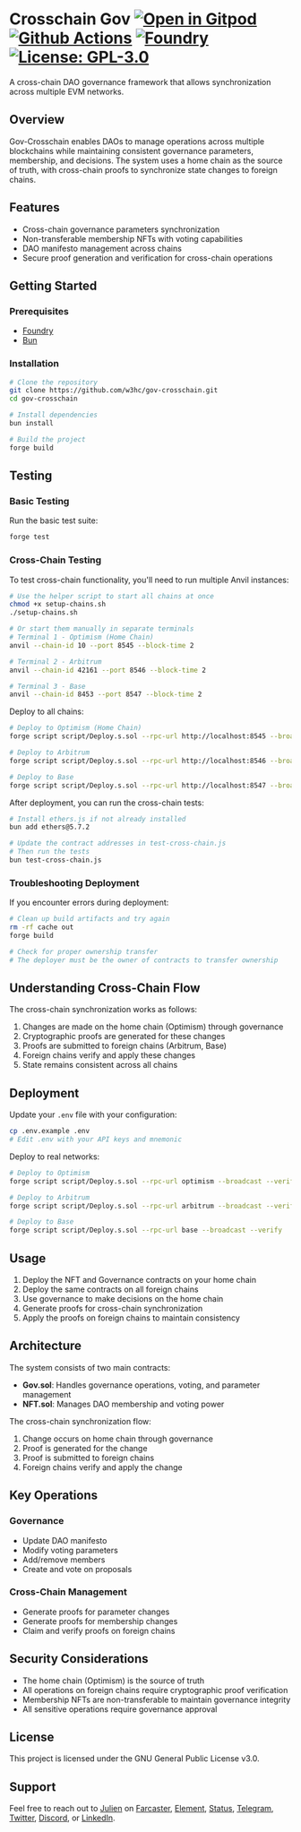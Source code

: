 # Crosschain Gov [![Open in Gitpod][gitpod-badge]][gitpod] [![Github Actions][gha-badge]][gha] [![Foundry][foundry-badge]][foundry] [![License: GPL-3.0][license-badge]][license]

A cross-chain DAO governance framework that allows synchronization across multiple EVM networks.

## Overview

Gov-Crosschain enables DAOs to manage operations across multiple blockchains while maintaining consistent governance parameters, membership, and decisions. The system uses a home chain as the source of truth, with cross-chain proofs to synchronize state changes to foreign chains.

## Features

- Cross-chain governance parameters synchronization
- Non-transferable membership NFTs with voting capabilities
- DAO manifesto management across chains
- Secure proof generation and verification for cross-chain operations

## Getting Started

### Prerequisites

- [Foundry](https://book.getfoundry.sh/getting-started/installation)
- [Bun](https://bun.sh/)

### Installation

```bash
# Clone the repository
git clone https://github.com/w3hc/gov-crosschain.git
cd gov-crosschain

# Install dependencies
bun install

# Build the project
forge build
```

## Testing

### Basic Testing

Run the basic test suite:

```bash
forge test
```

### Cross-Chain Testing

To test cross-chain functionality, you'll need to run multiple Anvil instances:

```bash
# Use the helper script to start all chains at once
chmod +x setup-chains.sh
./setup-chains.sh

# Or start them manually in separate terminals
# Terminal 1 - Optimism (Home Chain)
anvil --chain-id 10 --port 8545 --block-time 2

# Terminal 2 - Arbitrum
anvil --chain-id 42161 --port 8546 --block-time 2

# Terminal 3 - Base
anvil --chain-id 8453 --port 8547 --block-time 2
```

Deploy to all chains:

```bash
# Deploy to Optimism (Home Chain)
forge script script/Deploy.s.sol --rpc-url http://localhost:8545 --broadcast

# Deploy to Arbitrum
forge script script/Deploy.s.sol --rpc-url http://localhost:8546 --broadcast

# Deploy to Base
forge script script/Deploy.s.sol --rpc-url http://localhost:8547 --broadcast
```

After deployment, you can run the cross-chain tests:

```bash
# Install ethers.js if not already installed
bun add ethers@5.7.2

# Update the contract addresses in test-cross-chain.js
# Then run the tests
bun test-cross-chain.js
```

### Troubleshooting Deployment

If you encounter errors during deployment:

```bash
# Clean up build artifacts and try again
rm -rf cache out
forge build

# Check for proper ownership transfer
# The deployer must be the owner of contracts to transfer ownership
```

## Understanding Cross-Chain Flow

The cross-chain synchronization works as follows:

1. Changes are made on the home chain (Optimism) through governance
2. Cryptographic proofs are generated for these changes
3. Proofs are submitted to foreign chains (Arbitrum, Base)
4. Foreign chains verify and apply these changes
5. State remains consistent across all chains

## Deployment

Update your `.env` file with your configuration:

```bash
cp .env.example .env
# Edit .env with your API keys and mnemonic
```

Deploy to real networks:

```bash
# Deploy to Optimism
forge script script/Deploy.s.sol --rpc-url optimism --broadcast --verify

# Deploy to Arbitrum
forge script script/Deploy.s.sol --rpc-url arbitrum --broadcast --verify

# Deploy to Base
forge script script/Deploy.s.sol --rpc-url base --broadcast --verify
```

## Usage

1. Deploy the NFT and Governance contracts on your home chain
2. Deploy the same contracts on all foreign chains
3. Use governance to make decisions on the home chain
4. Generate proofs for cross-chain synchronization
5. Apply the proofs on foreign chains to maintain consistency

## Architecture

The system consists of two main contracts:

- **Gov.sol**: Handles governance operations, voting, and parameter management
- **NFT.sol**: Manages DAO membership and voting power

The cross-chain synchronization flow:
1. Change occurs on home chain through governance
2. Proof is generated for the change
3. Proof is submitted to foreign chains
4. Foreign chains verify and apply the change

## Key Operations

### Governance

- Update DAO manifesto
- Modify voting parameters
- Add/remove members
- Create and vote on proposals

### Cross-Chain Management

- Generate proofs for parameter changes
- Generate proofs for membership changes
- Claim and verify proofs on foreign chains

## Security Considerations

- The home chain (Optimism) is the source of truth
- All operations on foreign chains require cryptographic proof verification
- Membership NFTs are non-transferable to maintain governance integrity
- All sensitive operations require governance approval

## License

This project is licensed under the GNU General Public License v3.0.

## Support

Feel free to reach out to [Julien](https://github.com/julienbrg) on [Farcaster](https://warpcast.com/julien-), [Element](https://matrix.to/#/@julienbrg:matrix.org), [Status](https://status.app/u/iwSACggKBkp1bGllbgM=#zQ3shmh1sbvE6qrGotuyNQB22XU5jTrZ2HFC8bA56d5kTS2fy), [Telegram](https://t.me/julienbrg), [Twitter](https://twitter.com/julienbrg), [Discord](https://discordapp.com/users/julienbrg), or [LinkedIn](https://www.linkedin.com/in/julienberanger/).

[gitpod-badge]: https://img.shields.io/badge/Gitpod-Open%20in%20Gitpod-FFB45B?logo=gitpod
[gitpod]: https://gitpod.io/#https://github.com/w3hc/gov-crosschain
[gha-badge]: https://github.com/w3hc/gov-crosschain/actions/workflows/ci.yml/badge.svg
[gha]: https://github.com/w3hc/gov-crosschain/actions
[foundry-badge]: https://img.shields.io/badge/Built%20with-Foundry-FFDB1C.svg
[foundry]: https://getfoundry.sh/
[license-badge]: https://img.shields.io/badge/License-GPL%203.0-blue.svg
[license]: https://opensource.org/licenses/GPL-3.0

